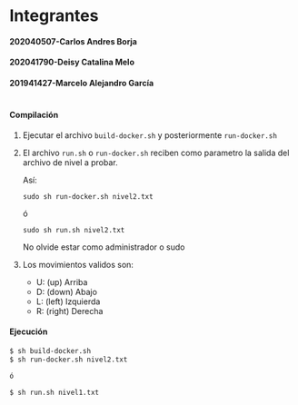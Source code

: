 
# Integrantes
#### 202040507-Carlos Andres Borja
#### 202041790-Deisy Catalina Melo
#### 201941427-Marcelo Alejandro García
#
#
#### Compilación


1. Ejecutar el archivo `build-docker.sh` y posteriormente `run-docker.sh`


2. El archivo `run.sh` o `run-docker.sh` reciben como parametro la salida del archivo de nivel a probar.

   Así:
   
   `sudo sh run-docker.sh nivel2.txt` 
   
   ó
   
   `sudo sh run.sh nivel2.txt` 

   No olvide estar como administrador o sudo

3. Los movimientos validos son:
    - U: (up)    Arriba
    - D: (down)  Abajo
    - L: (left)  Izquierda
    - R: (right) Derecha


#### Ejecución
```sh
$ sh build-docker.sh
$ sh run-docker.sh nivel2.txt

ó

$ sh run.sh nivel1.txt

```
